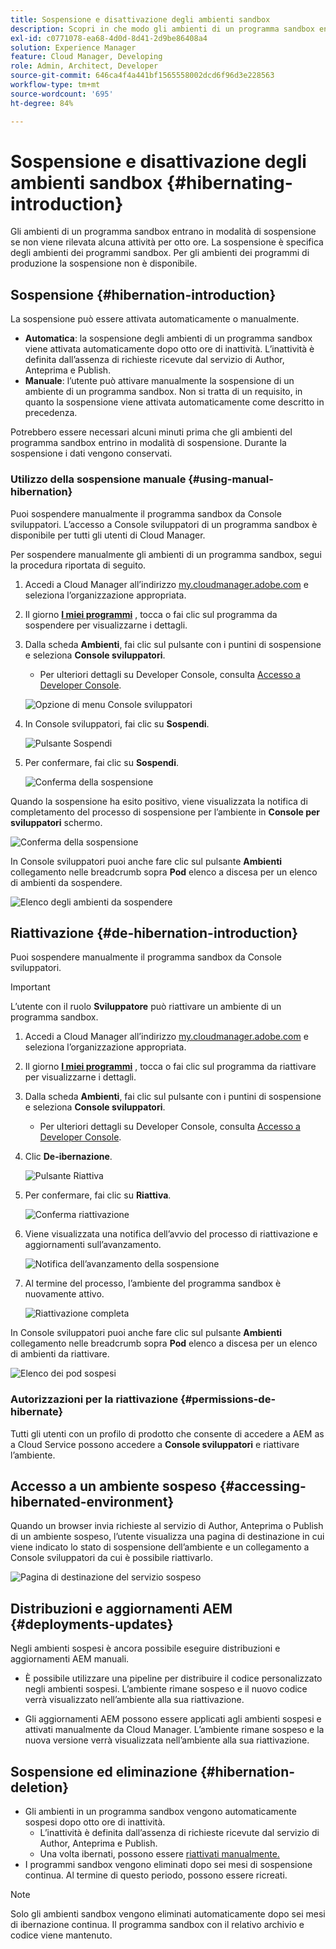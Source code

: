 ```yaml
---
title: Sospensione e disattivazione degli ambienti sandbox
description: Scopri in che modo gli ambienti di un programma sandbox entrano automaticamente in modalità di sospensione e come riattivarli.
exl-id: c0771078-ea68-4d0d-8d41-2d9be86408a4
solution: Experience Manager
feature: Cloud Manager, Developing
role: Admin, Architect, Developer
source-git-commit: 646ca4f4a441bf1565558002dcd6f96d3e228563
workflow-type: tm+mt
source-wordcount: '695'
ht-degree: 84%

---
```



# Sospensione e disattivazione degli ambienti sandbox {#hibernating-introduction}

Gli ambienti di un programma sandbox entrano in modalità di sospensione se non viene rilevata alcuna attività per otto ore. La sospensione è specifica degli ambienti dei programmi sandbox. Per gli ambienti dei programmi di produzione la sospensione non è disponibile.

## Sospensione {#hibernation-introduction}

La sospensione può essere attivata automaticamente o manualmente.

* **Automatica**: la sospensione degli ambienti di un programma sandbox viene attivata automaticamente dopo otto ore di inattività. L’inattività è definita dall’assenza di richieste ricevute dal servizio di Author, Anteprima e Publish.
* **Manuale**: l’utente può attivare manualmente la sospensione di un ambiente di un programma sandbox. Non si tratta di un requisito, in quanto la sospensione viene attivata automaticamente come descritto in precedenza.

Potrebbero essere necessari alcuni minuti prima che gli ambienti del programma sandbox entrino in modalità di sospensione. Durante la sospensione i dati vengono conservati.

### Utilizzo della sospensione manuale {#using-manual-hibernation}

Puoi sospendere manualmente il programma sandbox da Console sviluppatori. L’accesso a Console sviluppatori di un programma sandbox è disponibile per tutti gli utenti di Cloud Manager.

Per sospendere manualmente gli ambienti di un programma sandbox, segui la procedura riportata di seguito.

1. Accedi a Cloud Manager all’indirizzo [my.cloudmanager.adobe.com](https://my.cloudmanager.adobe.com/) e seleziona l’organizzazione appropriata.

1. Il giorno **[I miei programmi](/help/implementing/cloud-manager/navigation.md#my-programs)** , tocca o fai clic sul programma da sospendere per visualizzarne i dettagli.

1. Dalla scheda **Ambienti**, fai clic sul pulsante con i puntini di sospensione e seleziona **Console sviluppatori**.

   * Per ulteriori dettagli su Developer Console, consulta [Accesso a Developer Console](/help/implementing/cloud-manager/manage-environments.md#accessing-developer-console).

   ![Opzione di menu Console sviluppatori](assets/developer-console-menu-option.png)

1. In Console sviluppatori, fai clic su **Sospendi**.

   ![Pulsante Sospendi](assets/hibernate-1.png)

1. Per confermare, fai clic su **Sospendi**.

   ![Conferma della sospensione](assets/hibernate-2.png)

Quando la sospensione ha esito positivo, viene visualizzata la notifica di completamento del processo di sospensione per l’ambiente in **Console per sviluppatori** schermo.

![Conferma della sospensione](assets/hibernate-4.png)

In Console sviluppatori puoi anche fare clic sul pulsante **Ambienti** collegamento nelle breadcrumb sopra **Pod** elenco a discesa per un elenco di ambienti da sospendere.

![Elenco degli ambienti da sospendere](assets/hibernate-1b.png)

## Riattivazione {#de-hibernation-introduction}

Puoi sospendere manualmente il programma sandbox da Console sviluppatori.

>[!IMPORTANT]
>
>L’utente con il ruolo **Sviluppatore** può riattivare un ambiente di un programma sandbox.

1. Accedi a Cloud Manager all’indirizzo [my.cloudmanager.adobe.com](https://my.cloudmanager.adobe.com/) e seleziona l’organizzazione appropriata.

1. Il giorno **[I miei programmi](/help/implementing/cloud-manager/navigation.md#my-programs)** , tocca o fai clic sul programma da riattivare per visualizzarne i dettagli.

1. Dalla scheda **Ambienti**, fai clic sul pulsante con i puntini di sospensione e seleziona **Console sviluppatori**.

   * Per ulteriori dettagli su Developer Console, consulta [Accesso a Developer Console](/help/implementing/cloud-manager/manage-environments.md#accessing-developer-console).

1. Clic **De-ibernazione**.

   ![Pulsante Riattiva](assets/de-hibernation-img1.png)

1. Per confermare, fai clic su **Riattiva**.

   ![Conferma riattivazione](assets/de-hibernation-img2.png)

1. Viene visualizzata una notifica dell’avvio del processo di riattivazione e aggiornamenti sull’avanzamento.

   ![Notifica dell’avanzamento della sospensione](assets/de-hibernation-img3.png)

1. Al termine del processo, l’ambiente del programma sandbox è nuovamente attivo.

   ![Riattivazione completa](assets/de-hibernation-img4.png)


In Console sviluppatori puoi anche fare clic sul pulsante **Ambienti** collegamento nelle breadcrumb sopra **Pod** elenco a discesa per un elenco di ambienti da riattivare.

![Elenco dei pod sospesi](assets/de-hibernate-1b.png)

### Autorizzazioni per la riattivazione {#permissions-de-hibernate}

Tutti gli utenti con un profilo di prodotto che consente di accedere a AEM as a Cloud Service possono accedere a **Console sviluppatori** e riattivare l’ambiente.

## Accesso a un ambiente sospeso {#accessing-hibernated-environment}

Quando un browser invia richieste al servizio di Author, Anteprima o Publish di un ambiente sospeso, l’utente visualizza una pagina di destinazione in cui viene indicato lo stato di sospensione dell’ambiente e un collegamento a Console sviluppatori da cui è possibile riattivarlo.

![Pagina di destinazione del servizio sospeso](assets/de-hibernation-img5.png)

## Distribuzioni e aggiornamenti AEM {#deployments-updates}

Negli ambienti sospesi è ancora possibile eseguire distribuzioni e aggiornamenti AEM manuali.

* È possibile utilizzare una pipeline per distribuire il codice personalizzato negli ambienti sospesi. L’ambiente rimane sospeso e il nuovo codice verrà visualizzato nell’ambiente alla sua riattivazione.

* Gli aggiornamenti AEM possono essere applicati agli ambienti sospesi e attivati manualmente da Cloud Manager. L’ambiente rimane sospeso e la nuova versione verrà visualizzata nell’ambiente alla sua riattivazione.

## Sospensione ed eliminazione {#hibernation-deletion}

* Gli ambienti in un programma sandbox vengono automaticamente sospesi dopo otto ore di inattività.
   * L’inattività è definita dall’assenza di richieste ricevute dal servizio di Author, Anteprima e Publish.
   * Una volta ibernati, possono essere [riattivati manualmente.](#de-hibernation-introduction)
* I programmi sandbox vengono eliminati dopo sei mesi di sospensione continua. Al termine di questo periodo, possono essere ricreati.

>[!NOTE]
>
>Solo gli ambienti sandbox vengono eliminati automaticamente dopo sei mesi di ibernazione continua. Il programma sandbox con il relativo archivio e codice viene mantenuto.
